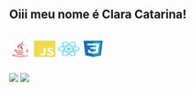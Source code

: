 ## Oiii meu nome é Clara Catarina!

<div style="display: inline_block"><br>
  <img align="center" alt="Clara-Java" height="30" width="40" src="https://raw.githubusercontent.com/devicons/devicon/master/icons/java/java-plain.svg">
  <img align="center" alt="Clara-JS" height="30" width="40" src="https://raw.githubusercontent.com/devicons/devicon/master/icons/javascript/javascript-plain.svg">
  <img align="center" alt="Clara-ReactNative" height="30" width="40" src="https://raw.githubusercontent.com/devicons/devicon/master/icons/react/react-original.svg">
  <img align="center" alt="Clara-CSS" height="30" width="40" src="https://raw.githubusercontent.com/devicons/devicon/master/icons/css3/css3-original.svg">
</div>


##


<div> 
  <a href="mailto:claracatarina47@gmail.com"><img src="https://img.shields.io/badge/-Gmail-%23333?style=for-the-badge&logo=gmail&logoColor=white" target="_blank"></a>
  <a href="https://www.linkedin.com/claracatarin4" target="_blank"><img src="https://img.shields.io/badge/-LinkedIn-%230077B5?style=for-the-badge&logo=linkedin&logoColor=white" target="_blank"></a> 
</div>


